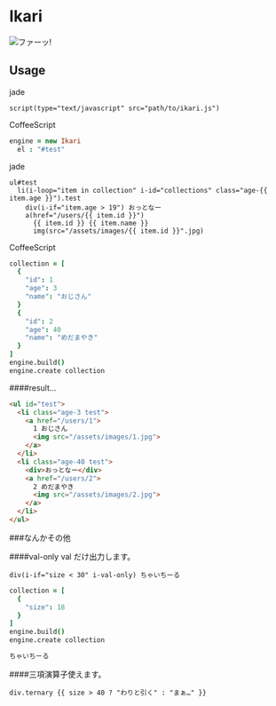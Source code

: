 Ikari
=======

![ファーッ!](https://rawgit.com/glassesfactory/Ikari/master/assets/logo.svg)


Usage
-------

jade
```jade
script(type="text/javascript" src="path/to/ikari.js")
```

CoffeeScript
```coffeescript
engine = new Ikari
  el : "#test"
```

jade
```jade
ul#test
  li(i-loop="item in collection" i-id="collections" class="age-{{ item.age }}").test
    div(i-if="item.age > 19") おっとなー
    a(href="/users/{{ item.id }}") 
      {{ item.id }} {{ item.name }}
      img(src="/assets/images/{{ item.id }}".jpg)
```

CoffeeScript
```coffeescript
collection = [
  {
    "id": 1
    "age": 3
    "name": "おじさん"
  }
  {
    "id": 2
    "age": 40
    "name": "めだまやき"
  }
]
engine.build()
engine.create collection
```

####result...

```html
<ul id="test">
  <li class="age-3 test">
    <a href="/users/1">
      1 おじさん
      <img src="/assets/images/1.jpg">
    </a>
  </li>
  <li class="age-40 test">
    <div>おっとなー</div>
    <a href="/users/2">
      2 めだまやき
      <img src="/assets/images/2.jpg">
    </a>
  </li>
</ul>
```


###なんかその他

####val-only
val だけ出力します。

```jade
div(i-if="size < 30" i-val-only) ちゃいちーる
```

```coffeescript
collection = [
  {
    "size": 18
  }
]
engine.build()
engine.create collection
```

```html
ちゃいちーる
```


####三項演算子使えます。

```jade
div.ternary {{ size > 40 ? "わりと引く" : "まぁ…" }}
```
